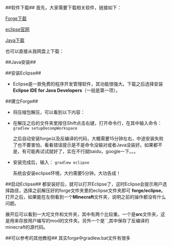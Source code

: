 ##软件下载##
首先，大家需要下载相关软件，链接如下：

[Forge下载](http://files.minecraftforge.net/)

[eclipse官网](https://eclipse.org/downloads/)

[Java下载](http://www.oracle.com/technetwork/java/javase/downloads/index.html)

也可以直接从我网盘上下载：



##Java安装##

##安装Eclipse##
* Eclipse是一款免费的程序开发管理软件，其功能很强大。下载之后选择安装**Eclipse IDE for Java Developers**（一般是第一项）。

##建立Forge##
* 将压缩包解压，可以看到以下内容：

* 在解压之后的文件夹里按住Shift点击右键，打开命令行，在其中输入命令：
`gradlew setupDecompWorkspace`

	之后自动安装forge以及反编译的代码，大概需要15分钟左右，中途安装失败了也不要害怕，看看错误提示是不是命令没输对或者Java没装好。如果都不是，有可能再试试就好了，实在不行就baidu，google一下。。。

* 安装完成后，输入：
`gradlew eclipse`

	系统会安装eclipse环境，大约需要5分钟。大功告成！

##启动Eclipse##
都安装好后，就可以打开Eclipse了，这时Eclipse会提示用户选择路径，选择之前解压好的forge文件夹里的eclipse文件夹即可
**forge/eclipse**。
打开之后，如果能在左侧看到一个**Minecraft**文件夹，说明之前的操作都没有什么问题。

展开后可以看到一大坨文件和文件夹，其中有两个比较重。一个是**src**文件夹，这是用来存放用户编写的mod的文件夹。另外一个是``,其中保存了反编译的minecraft的源代码。

##可以参考的其他教程##
其实forge中gradlew.bat文件有很多